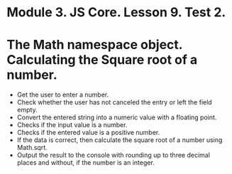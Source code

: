 # Module 3. JS Core. Lesson 9. Test 2.

# The Math namespace object. Calculating the Square root of a number.

- Get the user to enter a number.
- Check whether the user has not canceled the entry or left the field empty.
- Convert the entered string into a numeric value with a floating point.
- Checks if the input value is a number.
- Checks if the entered value is a positive number.
- If the data is correct, then calculate the square root of a number using Math.sqrt.
- Output the result to the console with rounding up to three decimal places and without, if the number is an integer.
